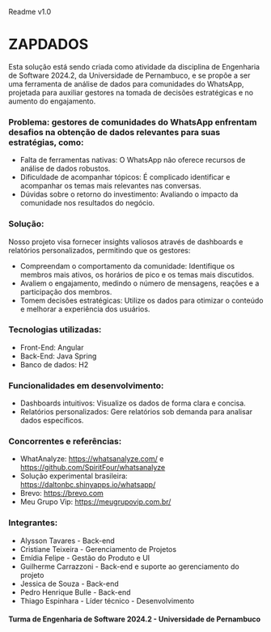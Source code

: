 Readme v1.0

# ZAPDADOS
Esta solução está sendo criada como atividade da disciplina de Engenharia de Software 2024.2, da Universidade de Pernambuco, e se propõe a ser uma ferramenta de análise de dados para comunidades do WhatsApp, projetada para auxiliar gestores na tomada de decisões estratégicas e no aumento do engajamento.

### Problema: gestores de comunidades do WhatsApp enfrentam desafios na obtenção de dados relevantes para suas estratégias, como:
- Falta de ferramentas nativas: O WhatsApp não oferece recursos de análise de dados robustos.
- Dificuldade de acompanhar tópicos: É complicado identificar e acompanhar os temas mais relevantes nas conversas.
- Dúvidas sobre o retorno do investimento: Avaliando o impacto da comunidade nos resultados do negócio.

### Solução:

Nosso projeto visa fornecer insights valiosos através de dashboards e relatórios personalizados, permitindo que os gestores:
- Compreendam o comportamento da comunidade: Identifique os membros mais ativos, os horários de pico e os temas mais discutidos.
- Avaliem o engajamento, medindo o número de mensagens, reações e a participação dos membros.
- Tomem decisões estratégicas: Utilize os dados para otimizar o conteúdo e melhorar a experiência dos usuários.

### Tecnologias utilizadas:
- Front-End: Angular
- Back-End: Java Spring
- Banco de dados: H2

### Funcionalidades em desenvolvimento:
- Dashboards intuitivos: Visualize os dados de forma clara e concisa. 
- Relatórios personalizados: Gere relatórios sob demanda para analisar dados específicos.

### Concorrentes e referências:
- WhatAnalyze: https://whatsanalyze.com/ e https://github.com/SpiritFour/whatsanalyze
- Solução experimental brasileira: https://daltonbc.shinyapps.io/whatsapp/
- Brevo: https://brevo.com
- Meu Grupo Vip: https://meugrupovip.com.br/

### Integrantes:
- Alysson Tavares - Back-end
- Cristiane Teixeira - Gerenciamento de Projetos
- Emídia Felipe - Gestão do Produto e  UI
- Guilherme Carrazzoni - Back-end e suporte ao gerenciamento do projeto
- Jessica de Souza - Back-end
- Pedro Henrique Bulle - Back-end
- Thiago Espinhara - Líder técnico - Desenvolvimento

#### Turma de Engenharia de Software 2024.2 - Universidade de Pernambuco

